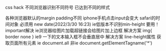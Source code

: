 css hack 不同浏览器识别不同符号 已达到不同的样式

各种浏览器默认的margin padding不同
iphone手机点击input会变大
safari的时间对象 必须用 new date(2022/3/30 16:23)
ie低版本不识别min-height 要用！important解决
ie浏览器给图片加载超链接会给图片加上边框   解决方案 img{ border none }
ie9 一下的文本输入框不会垂直居中 解决方案 line-height属性
获取页面所有元素 ie document.all 非ie document.getElementTagname('*')